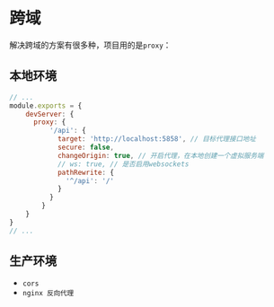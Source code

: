# 跨域

解决跨域的方案有很多种，项目用的是`proxy`：

## 本地环境

```js
// ...
module.exports = {
    devServer: {
      proxy: {
          '/api': {
            target: 'http://localhost:5858', // 目标代理接口地址
            secure: false,
            changeOrigin: true, // 开启代理，在本地创建一个虚拟服务端
            // ws: true, // 是否启用websockets
            pathRewrite: {
              '^/api': '/'
            }
          }
        }
    }
}
// ...
```

## 生产环境

* `cors`
* `nginx 反向代理`